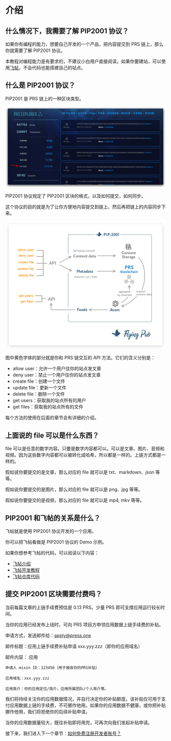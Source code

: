 # 介绍

## 什么情况下，我需要了解 PIP2001 协议？

如果你有编程的能力，想要自己开发的一个产品，把内容提交到 PRS 链上，那么你就需要了解 PIP2001 协议。

本教程对编程能力是有要求的，不建议小白用户直接阅读。如果你要建站，可以使用[飞帖](/flying-pub/)，不会代码也能搭建自己的站点。

## 什么是 PIP2001 协议？

PIP2001 是 PRS 链上的一种区块类型。

![](./images/prs-pip2001.png)

PIP2001 协议规定了 PIP2001 区块的格式，以及如何提交，如何同步。

这个协议的目的就是为了让你方便地内容提交到链上、然后再把链上的内容同步下来。

![](./images/flow.png)

图中黄色字体的部分就是你和 PRS 链交互的 API 方法。它们的含义分别是：

- allow user：允许一个用户往你的站点发文章
- deny user：禁止一个用户往你的站点发文章
- create file：创建一个文件
- update file：更新一个文件
- delete file：删除一个文件
- get users：获取我的站点所有的用户
- get files：获取我的站点所有的文件

每个方法的使用在后面的章节会有详细的介绍。

## 上面说的 file 可以是什么东西？

file 可以是任意的数字内容。只要是数字内容都可以。可以是文章、图片、音频和视频。因为这些数字内容都可以被转化成哈希，所以都是一样的。上链方式都是一样的。

假如说你要提交的是文章，那么对应的 file 就可以是 txt、markdown、json 等等。

假如说你要提交的是图片，那么对应的 file 就可以是 png、jpg 等等。

假如说你要提交的是视频，那么对应的 file 就可以是 mp4, mkv 等等。

## PIP2001 和飞帖的关系是什么？

飞帖就是使用 PIP2001 协议开发的一个应用。

你可以把飞帖看做是 PIP2001 协议的 Demo 示例。

如果你想参考飞帖的代码，可以阅读以下内容：

- [飞帖介绍](/flying-pub/)
- [飞帖开发教程](/flying-pub/%E5%BC%80%E5%8F%91%E6%95%99%E7%A8%8B)
- [飞帖仓库代码](https://github.com/Press-One/flying-pub)

## 提交 PIP2001 区块需要付费吗？

当前每篇文章的上链手续费预估是 0.13 PRS。少量 PRS 即可支撑应用运行较长时间。

当你的应用已经发布上线时，可向 PRS 项目方申领应用数据上链手续费的补贴。

申请方式，发送邮件给：apply@press.one

邮件标题：应用上链手续费补贴申请 xxx.yyy.zzz（即你的应用域名）

邮件内容：
应用

```
申请人 mixin ID：123456（用于接收你的PRS补贴）

应用域名：xxx.yyy.zzz

应用简介：你的应用定位/简介，应用所属团队/个人简介等。
```

我们将持续关注你的应用数据情况，并自行决定你的补贴额度。该补贴仅可用于支付应用数据上链的手续费，不可挪作他用。如果你的应用数据不健康，或你把补贴挪作他用，我们将拒绝你的后续补贴申请。

当你的应用数据量较大，既往补贴即将用完，可再次向我们发起补贴申请。

接下来，我们进入下一个章节：[如何免费注册开发者账号？](/PIP2001/如何免费注册开发者账号？)
